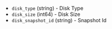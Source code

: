 <!-- Code generated from the comments of the tencentCloudDataDisk struct in builder/tencentcloud/cvm/run_config.go; DO NOT EDIT MANUALLY -->

-   `disk_type` (string) - Disk Type
-   `disk_size` (int64) - Disk Size
-   `disk_snapshot_id` (string) - Snapshot Id
